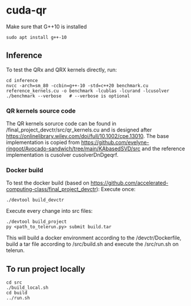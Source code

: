 # cuda-qr

Make sure that G++10 is installed
```
sudo apt install g++-10
```

## Inference

To test the QRx and QRX kernels directly, run:
```
cd inference
nvcc -arch=sm_80 -ccbin=g++-10 -std=c++20 benchmark.cu reference_kernels.cu -o benchmark -lcublas -lcurand -lcusolver
./benchmark --verbose   # --verbose is optional
```

### QR kernels source code

The QR kernels sorurce code can be found in /final_project_devctr/src/qr_kernels.cu and is designed after https://onlinelibrary.wiley.com/doi/full/10.1002/cpe.13010. The base implementation is copied from https://github.com/evelyne-ringoot/Avocado-sandwich/tree/main/KAbasedSVD/src and the reference implementation is cusolver cusolverDnDgeqrf.


### Docker build

To test the docker build (based on https://github.com/accelerated-computing-class/final_project_devctr):
Execute once:
```
./devtool build_devctr
```
Execute every change into src files:
```
./devtool build_project
py <path_to_telerun.py> submit build.tar
```

This will build a docker environment according to the /devctr/Dockerfile, build a tar file according to /src/build.sh and execute the /src/run.sh on telerun.

## To run project locally

```
cd src
./build_local.sh
cd build
../run.sh
```
